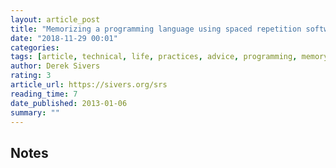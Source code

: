 ```yaml
---
layout: article_post
title: "Memorizing a programming language using spaced repetition software"
date: "2018-11-29 00:01"
categories:
tags: [article, technical, life, practices, advice, programming, memory]
author: Derek Sivers
rating: 3
article_url: https://sivers.org/srs
reading_time: 7
date_published: 2013-01-06
summary: ""
---
```


## Notes
